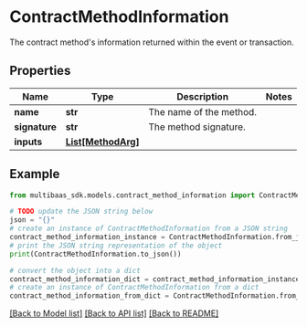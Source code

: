 # ContractMethodInformation

The contract method's information returned within the event or transaction.

## Properties

Name | Type | Description | Notes
------------ | ------------- | ------------- | -------------
**name** | **str** | The name of the method. | 
**signature** | **str** | The method signature. | 
**inputs** | [**List[MethodArg]**](MethodArg.md) |  | 

## Example

```python
from multibaas_sdk.models.contract_method_information import ContractMethodInformation

# TODO update the JSON string below
json = "{}"
# create an instance of ContractMethodInformation from a JSON string
contract_method_information_instance = ContractMethodInformation.from_json(json)
# print the JSON string representation of the object
print(ContractMethodInformation.to_json())

# convert the object into a dict
contract_method_information_dict = contract_method_information_instance.to_dict()
# create an instance of ContractMethodInformation from a dict
contract_method_information_from_dict = ContractMethodInformation.from_dict(contract_method_information_dict)
```
[[Back to Model list]](../README.md#documentation-for-models) [[Back to API list]](../README.md#documentation-for-api-endpoints) [[Back to README]](../README.md)


